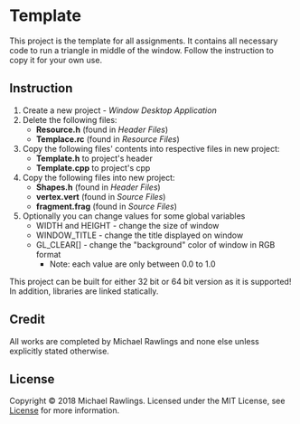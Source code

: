 # Template
This project is the template for all assignments. It contains all necessary code to run a triangle in middle of the window. Follow the instruction to copy it for your own use.

## Instruction
1) Create a new project - *Window Desktop Application*
2) Delete the following files:
    * **Resource.h** (found in *Header Files*)
    * **Templace.rc** (found in *Resource Files*)
3) Copy the following files' contents into respective files in new project:
    * **Template.h** to project's header
    * **Template.cpp** to project's cpp
4) Copy the following files into new project:
    * **Shapes.h** (found in *Header Files*)
    * **vertex.vert** (found in *Source Files*)
    * **fragment.frag** (found in *Source Files*)
5) Optionally you can change values for some global variables
    * WIDTH and HEIGHT - change the size of window
    * WINDOW_TITLE - change the title displayed on window
    * GL_CLEAR[] - change the "background" color of window in RGB format
        * Note: each value are only between 0.0 to 1.0

This project can be built for either 32 bit or 64 bit version as it is supported! In addition, libraries are linked statically.


## Credit
All works are completed by Michael Rawlings and none else unless explicitly stated otherwise.

## License
Copyright &copy; 2018 Michael Rawlings. Licensed under the MIT License, see [License](LICENSE) for more information.
